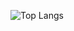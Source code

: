 ![Top Langs](https://github-readme-stats.vercel.app/api/top-langs/?username=rhakdkrehd&layout=compact&theme=tokyonight)
